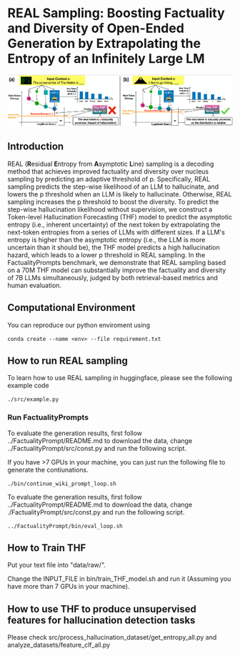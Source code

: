 # REAL Sampling: Boosting Factuality and Diversity of Open-Ended Generation by Extrapolating the Entropy of an Infinitely Large LM

<p align="center"><img src="https://github.com/amazon-science/llm-asymptotic-decoding/blob/master/REAL_sampling/imgs/REAL_second_figure.png?raw=true" width="540" height="116"></p>

## Introduction

REAL (**R**esidual **E**ntropy from **A**symptotic **L**ine) sampling is a decoding method that achieves improved factuality and diversity over nucleus sampling by predicting an adaptive threshold of p. Specifically, REAL sampling predicts the step-wise likelihood of an LLM to hallucinate, and lowers the p threshold when an LLM is likely to hallucinate. Otherwise, REAL sampling increases the p threshold to boost the diversity. To predict the step-wise hallucination likelihood without supervision, we construct a Token-level Hallucination Forecasting (THF) model to predict the asymptotic entropy (i.e., inherent uncertainty) of the next token by extrapolating the next-token entropies from a series of LLMs with different sizes. If a LLM's entropy is higher than the asymptotic entropy (i.e., the LLM is more uncertain than it should be), the THF model predicts a high hallucination hazard, which leads to a lower p threshold in REAL sampling. In the FactualityPrompts benchmark, we demonstrate that REAL sampling based on a 70M THF model can substantially improve the factuality and diversity of 7B LLMs simultaneously, judged by both retrieval-based metrics and human evaluation. 

## Computational Environment

You can reproduce our python enviroment using
```
conda create --name <env> --file requirement.txt
```
## How to run REAL sampling

To learn how to use REAL sampling in huggingface, please see the following example code 

```
./src/example.py
```

### Run FactualityPrompts

To evaluate the generation results, first follow ../FactualityPrompt/README.md to download the data, change ../FactualityPrompt/src/const.py and run the following script.

If you have >7 GPUs in your machine, you can just run the following file to generate the contiunations.
```
./bin/continue_wiki_prompt_loop.sh
```

To evaluate the generation results, first follow ../FactualityPrompt/README.md to download the data, change ./FactualityPrompt/src/const.py and run the following script.
```
../FactualityPrompt/bin/eval_loop.sh
```


## How to Train THF


Put your text file into "data/raw/". 

Change the INPUT_FILE in bin/train_THF_model.sh and run it (Assuming you have more than 7 GPUs in your machine).


## How to use THF to produce unsupervised features for hallucination detection tasks

Please check src/process_hallucination_dataset/get_entropy_all.py and analyze_datasets/feature_clf_all.py



